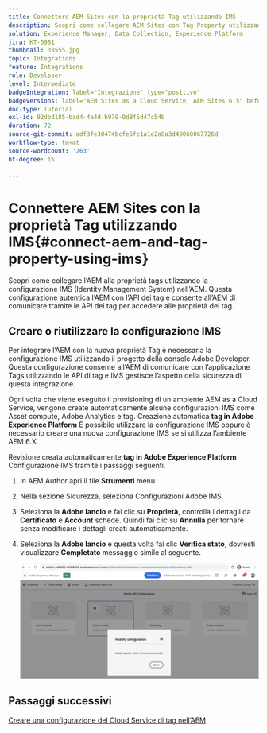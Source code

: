 ```yaml
---
title: Connettere AEM Sites con la proprietà Tag utilizzando IMS
description: Scopri come collegare AEM Sites con Tag Property utilizzando la configurazione IMS nell’AEM.
solution: Experience Manager, Data Collection, Experience Platform
jira: KT-5981
thumbnail: 38555.jpg
topic: Integrations
feature: Integrations
role: Developer
level: Intermediate
badgeIntegration: label="Integrazione" type="positive"
badgeVersions: label="AEM Sites as a Cloud Service, AEM Sites 6.5" before-title="false"
doc-type: Tutorial
exl-id: 92dbd185-bad4-4a4d-b979-0d8f5d47c54b
duration: 72
source-git-commit: adf3fe30474bcfe5fc1a1e2a8a3d49060067726d
workflow-type: tm+mt
source-wordcount: '263'
ht-degree: 1%

---
```


# Connettere AEM Sites con la proprietà Tag utilizzando IMS{#connect-aem-and-tag-property-using-ims}

Scopri come collegare l’AEM alla proprietà tags utilizzando la configurazione IMS (Identity Management System) nell’AEM. Questa configurazione autentica l’AEM con l’API dei tag e consente all’AEM di comunicare tramite le API dei tag per accedere alle proprietà dei tag.

## Creare o riutilizzare la configurazione IMS

Per integrare l’AEM con la nuova proprietà Tag è necessaria la configurazione IMS utilizzando il progetto della console Adobe Developer. Questa configurazione consente all’AEM di comunicare con l’applicazione Tags utilizzando le API di tag e IMS gestisce l’aspetto della sicurezza di questa integrazione.

Ogni volta che viene eseguito il provisioning di un ambiente AEM as a Cloud Service, vengono create automaticamente alcune configurazioni IMS come Asset compute, Adobe Analytics e tag. Creazione automatica **tag in Adobe Experience Platform** È possibile utilizzare la configurazione IMS oppure è necessario creare una nuova configurazione IMS se si utilizza l’ambiente AEM 6.X.

Revisione creata automaticamente **tag in Adobe Experience Platform** Configurazione IMS tramite i passaggi seguenti.

1. In AEM Author apri il file **Strumenti** menu
1. Nella sezione Sicurezza, seleziona Configurazioni Adobe IMS.
1. Seleziona la **Adobe lancio** e fai clic su **Proprietà**, controlla i dettagli da **Certificato** e **Account** schede. Quindi fai clic su **Annulla** per tornare senza modificare i dettagli creati automaticamente.
1. Seleziona la **Adobe lancio** e questa volta fai clic **Verifica stato**, dovresti visualizzare **Completato** messaggio simile al seguente.

   ![Configurazione IMS integra nei tag](assets/adobe-launch-healthy-ims-config.png)

## Passaggi successivi

[Creare una configurazione del Cloud Service di tag nell’AEM](create-aem-launch-cloud-service.md)
